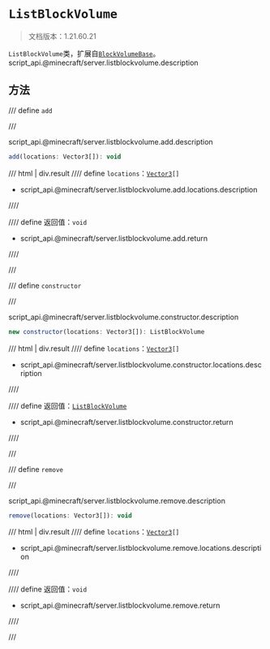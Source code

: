 # `ListBlockVolume`

> 文档版本：1.21.60.21

`ListBlockVolume`类，扩展自[`BlockVolumeBase`](./blockvolumebase.md)。script_api.@minecraft/server.listblockvolume.description

## 方法

/// define
`add`


///

script_api.@minecraft/server.listblockvolume.add.description

```js
add(locations: Vector3[]): void
```

/// html | div.result
//// define
`locations`：<code><a href="../vector3/">Vector3</a>[]</code>

- script_api.@minecraft/server.listblockvolume.add.locations.description


////

//// define
返回值：`void`

- script_api.@minecraft/server.listblockvolume.add.return


////

///


/// define
`constructor`


///

script_api.@minecraft/server.listblockvolume.constructor.description

```js
new constructor(locations: Vector3[]): ListBlockVolume
```

/// html | div.result
//// define
`locations`：<code><a href="../vector3/">Vector3</a>[]</code>

- script_api.@minecraft/server.listblockvolume.constructor.locations.description


////

//// define
返回值：[`ListBlockVolume`](./listblockvolume.md)

- script_api.@minecraft/server.listblockvolume.constructor.return


////

///


/// define
`remove`


///

script_api.@minecraft/server.listblockvolume.remove.description

```js
remove(locations: Vector3[]): void
```

/// html | div.result
//// define
`locations`：<code><a href="../vector3/">Vector3</a>[]</code>

- script_api.@minecraft/server.listblockvolume.remove.locations.description


////

//// define
返回值：`void`

- script_api.@minecraft/server.listblockvolume.remove.return


////

///

